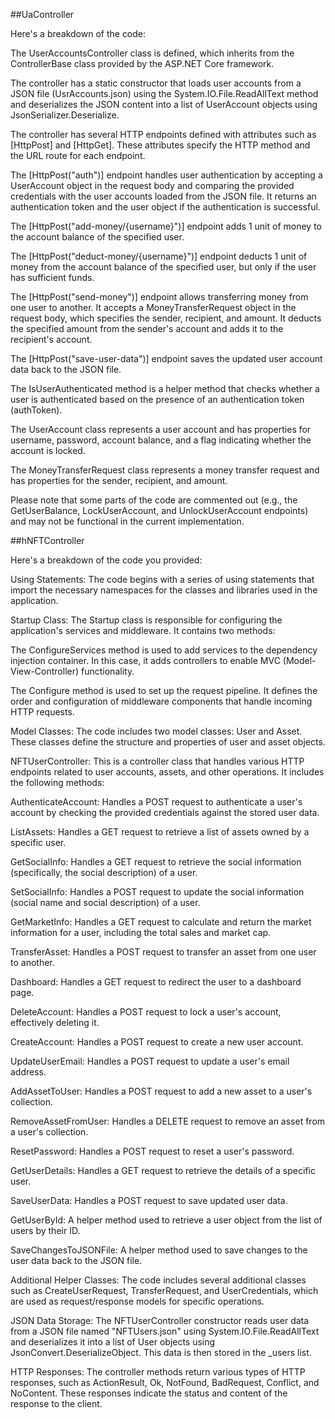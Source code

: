 ##UaController

Here's a breakdown of the code:

The UserAccountsController class is defined, which inherits from the ControllerBase class provided by the ASP.NET Core framework.

The controller has a static constructor that loads user accounts from a JSON file (UsrAccounts.json) using the System.IO.File.ReadAllText method and deserializes the JSON content into a list of UserAccount objects using JsonSerializer.Deserialize.

The controller has several HTTP endpoints defined with attributes such as [HttpPost] and [HttpGet]. These attributes specify the HTTP method and the URL route for each endpoint.

The [HttpPost("auth")] endpoint handles user authentication by accepting a UserAccount object in the request body and comparing the provided credentials with the user accounts loaded from the JSON file. It returns an authentication token and the user object if the authentication is successful.

The [HttpPost("add-money/{username}")] endpoint adds 1 unit of money to the account balance of the specified user.

The [HttpPost("deduct-money/{username}")] endpoint deducts 1 unit of money from the account balance of the specified user, but only if the user has sufficient funds.

The [HttpPost("send-money")] endpoint allows transferring money from one user to another. It accepts a MoneyTransferRequest object in the request body, which specifies the sender, recipient, and amount. It deducts the specified amount from the sender's account and adds it to the recipient's account.

The [HttpPost("save-user-data")] endpoint saves the updated user account data back to the JSON file.

The IsUserAuthenticated method is a helper method that checks whether a user is authenticated based on the presence of an authentication token (authToken).

The UserAccount class represents a user account and has properties for username, password, account balance, and a flag indicating whether the account is locked.

The MoneyTransferRequest class represents a money transfer request and has properties for the sender, recipient, and amount.

Please note that some parts of the code are commented out (e.g., the GetUserBalance, LockUserAccount, and UnlockUserAccount endpoints) and may not be functional in the current implementation.

##hNFTController

Here's a breakdown of the code you provided:

Using Statements: The code begins with a series of using statements that import the necessary namespaces for the classes and libraries used in the application.

Startup Class: The Startup class is responsible for configuring the application's services and middleware. It contains two methods:

The ConfigureServices method is used to add services to the dependency injection container. In this case, it adds controllers to enable MVC (Model-View-Controller) functionality.

The Configure method is used to set up the request pipeline. It defines the order and configuration of middleware components that handle incoming HTTP requests.

Model Classes: The code includes two model classes: User and Asset. These classes define the structure and properties of user and asset objects.

NFTUserController: This is a controller class that handles various HTTP endpoints related to user accounts, assets, and other operations. It includes the following methods:

AuthenticateAccount: Handles a POST request to authenticate a user's account by checking the provided credentials against the stored user data.

ListAssets: Handles a GET request to retrieve a list of assets owned by a specific user.

GetSocialInfo: Handles a GET request to retrieve the social information (specifically, the social description) of a user.

SetSocialInfo: Handles a POST request to update the social information (social name and social description) of a user.

GetMarketInfo: Handles a GET request to calculate and return the market information for a user, including the total sales and market cap.

TransferAsset: Handles a POST request to transfer an asset from one user to another.

Dashboard: Handles a GET request to redirect the user to a dashboard page.

DeleteAccount: Handles a POST request to lock a user's account, effectively deleting it.

CreateAccount: Handles a POST request to create a new user account.

UpdateUserEmail: Handles a POST request to update a user's email address.

AddAssetToUser: Handles a POST request to add a new asset to a user's collection.

RemoveAssetFromUser: Handles a DELETE request to remove an asset from a user's collection.

ResetPassword: Handles a POST request to reset a user's password.

GetUserDetails: Handles a GET request to retrieve the details of a specific user.

SaveUserData: Handles a POST request to save updated user data.

GetUserById: A helper method used to retrieve a user object from the list of users by their ID.

SaveChangesToJSONFile: A helper method used to save changes to the user data back to the JSON file.

Additional Helper Classes: The code includes several additional classes such as CreateUserRequest, TransferRequest, and UserCredentials, which are used as request/response models for specific operations.

JSON Data Storage: The NFTUserController constructor reads user data from a JSON file named "NFTUsers.json" using System.IO.File.ReadAllText and deserializes it into a list of User objects using JsonConvert.DeserializeObject. This data is then stored in the _users list.

HTTP Responses: The controller methods return various types of HTTP responses, such as ActionResult, Ok, NotFound, BadRequest, Conflict, and NoContent. These responses indicate the status and content of the response to the client.
